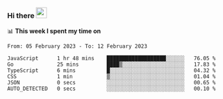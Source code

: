 ### Hi there <a href="https://www.gautamkrishnar.com/"><img src="https://media.giphy.com/media/hvRJCLFzcasrR4ia7z/giphy.gif" width="25px"></a>

📊 **This week I spent my time on**

<!--START_SECTION:waka-->

```text
From: 05 February 2023 - To: 12 February 2023

JavaScript      1 hr 48 mins    ███████████████████░░░░░░   76.05 %
Go              25 mins         ████▒░░░░░░░░░░░░░░░░░░░░   17.83 %
TypeScript      6 mins          █░░░░░░░░░░░░░░░░░░░░░░░░   04.32 %
CSS             1 min           ▒░░░░░░░░░░░░░░░░░░░░░░░░   01.04 %
JSON            0 secs          ░░░░░░░░░░░░░░░░░░░░░░░░░   00.65 %
AUTO_DETECTED   0 secs          ░░░░░░░░░░░░░░░░░░░░░░░░░   00.10 %
```

<!--END_SECTION:waka-->
